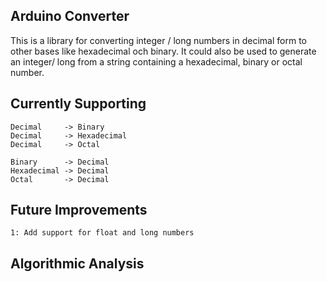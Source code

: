 
Arduino Converter
-----------------

This is a library for converting integer / long numbers in decimal form to other bases like hexadecimal och binary.
It could also be used to generate an integer/ long from a string containing a hexadecimal, binary or octal number.


Currently Supporting
--------------------
	Decimal 	-> Binary
	Decimal 	-> Hexadecimal
	Decimal 	-> Octal
	
	Binary 		-> Decimal
	Hexadecimal -> Decimal
	Octal 		-> Decimal
	


Future Improvements
-------------------
	1: Add support for float and long numbers


Algorithmic Analysis
--------------------
